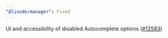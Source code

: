 ```yaml
---
"@linode/manager": Fixed
---
```


UI and accessibility of disabled Autocomplete options ([#12583](https://github.com/linode/manager/pull/12583))
